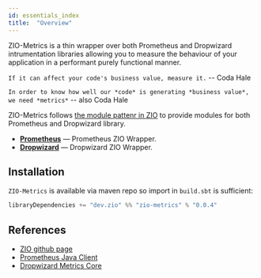 ```yaml
---
id: essentials_index
title:  "Overview"
---
```


ZIO-Metrics is a thin wrapper over both Prometheus and Dropwizard intrumentation
libraries allowing you to measure the behaviour of your application in a
performant purely functional manner.

`If it can affect your code's business value, measure it.` -- Coda Hale

`In order to know how well our *code* is generating *business value*, we need *metrics*` -- also Coda Hale


ZIO-Metrics follows [the module pattenr in
ZIO](https://zio.dev/docs/howto/howto_use_module_pattern) to provide modules for
both Prometheus and Dropwizard library.

 - **[Prometheus](prometheus.md)** — Prometheus ZIO Wrapper.
 - **[Dropwizard](dropwizard.md)** — Dropwizard ZIO Wrapper.

## Installation

`ZIO-Metrics` is available via maven repo so import in `build.sbt` is sufficient:

```scala
libraryDependencies += "dev.zio" %% "zio-metrics" % "0.0.4"
```

## References

 - [ZIO github page](http://github.com/zio/zio)
 - [Prometheus Java Client](https://github.com/prometheus/client_java)
 - [Dropwizard Metrics Core](https://metrics.dropwizard.io/4.0.0/manual/core.html)
